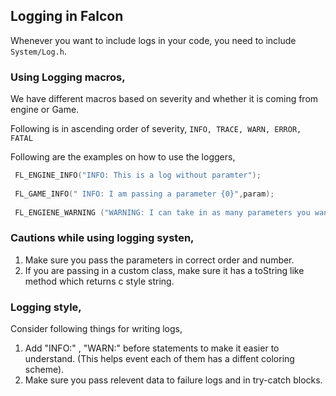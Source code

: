 
## Logging in Falcon

Whenever you want to include logs in your code, you need to include `System/Log.h`.

### Using Logging macros,

We have different macros based on severity and whether it is coming from engine or Game.

Following is in ascending order of severity,
`INFO, TRACE, WARN, ERROR, FATAL`

Following are the examples on how to use the loggers,

```cpp
 FL_ENGINE_INFO("INFO: This is a log without paramter");
 
 FL_GAME_INFO(" INFO: I am passing a parameter {0}",param);
 
 FL_ENGIENE_WARNING ("WARNING: I can take in as many parameters you want {0}, {1}, {2}", param0,param1,param2);
```
### Cautions while using logging systen,
1. Make sure you pass the parameters in correct order and number.
2. If you are passing in a custom class, make sure it has a toString like method which returns c style string. 

### Logging style,
Consider following things for writing logs,
1. Add "INFO:" , "WARN:" before statements to make it easier to understand. (This helps event each of them has a diffent coloring scheme).
2. Make sure you pass relevent data to failure logs and in try-catch blocks.

